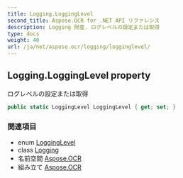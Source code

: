 ```yaml
---
title: Logging.LoggingLevel
second_title: Aspose.OCR for .NET API リファレンス
description: Logging 財産. ログレベルの設定または取得
type: docs
weight: 40
url: /ja/net/aspose.ocr/logging/logginglevel/
---
```

## Logging.LoggingLevel property

ログレベルの設定または取得

```csharp
public static LoggingLevel LoggingLevel { get; set; }
```

### 関連項目

* enum [LoggingLevel](../../logginglevel/)
* class [Logging](../)
* 名前空間 [Aspose.OCR](../../logging/)
* 組み立て [Aspose.OCR](../../../)


